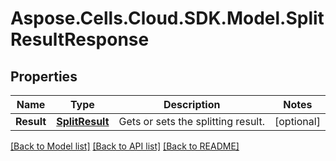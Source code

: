 # Aspose.Cells.Cloud.SDK.Model.SplitResultResponse
## Properties

Name | Type | Description | Notes
------------ | ------------- | ------------- | -------------
**Result** | [**SplitResult**](SplitResult.md) | Gets or sets the splitting result. | [optional] 

[[Back to Model list]](../README.md#documentation-for-models) [[Back to API list]](../README.md#documentation-for-api-endpoints) [[Back to README]](../README.md)

